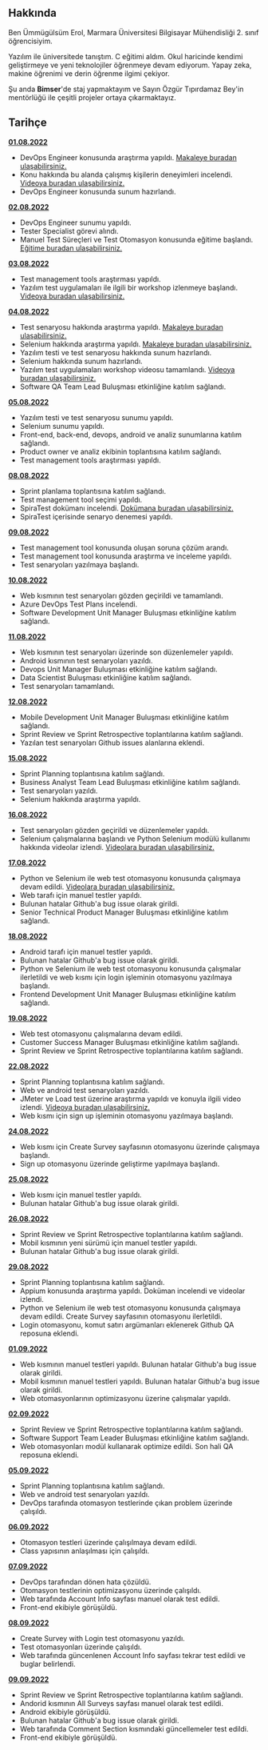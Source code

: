 ## Hakkında

Ben Ümmügülsüm Erol, Marmara Üniversitesi Bilgisayar Mühendisliği 2. sınıf öğrencisiyim. 

Yazılım ile üniversitede tanıştım. C eğitimi aldım. Okul haricinde kendimi geliştirmeye ve yeni teknolojiler öğrenmeye devam ediyorum. Yapay zeka, makine öğrenimi ve derin öğrenme ilgimi çekiyor. 

Şu anda **Bimser**'de staj yapmaktayım ve Sayın Özgür Tıpırdamaz Bey'in mentörlüğü ile çeşitli projeler ortaya çıkarmaktayız.

## Tarihçe

[**01.08.2022**](https://github.com/bimser-intern/docs/issues/96)

- DevOps Engineer konusunda araştırma yapıldı. [Makaleye buradan ulaşabilirsiniz.](https://www.serdarbayram.net/devops-nedir.html)
- Konu hakkında bu alanda çalışmış kişilerin deneyimleri incelendi. [Videoya buradan ulaşabilirsiniz.](https://www.youtube.com/watch?v=Vfe_Wygt-z8&ab_channel=UgurUmutluoglu)
- DevOps Engineer konusunda sunum hazırlandı. 


[**02.08.2022**](https://github.com/bimser-intern/docs/issues/96)

- DevOps Engineer sunumu yapıldı.
- Tester Specialist görevi alındı.
- Manuel Test Süreçleri ve Test Otomasyon konusunda eğitime başlandı. [Eğitime buradan ulaşabilirsiniz.](https://app.patika.dev/courses/manuel-test-surecleri-ve-test-otomasyon)

[**03.08.2022**](https://github.com/bimser-intern/docs/issues/96)

- Test management tools araştırması yapıldı.
- Yazılım test uygulamaları ile ilgili bir workshop izlenmeye başlandı. [Videoya buradan ulaşabilirsiniz.](https://www.youtube.com/watch?v=1I0rmsGkI3E&ab_channel=BSTAkademi)

[**04.08.2022**](https://github.com/bimser-intern/docs/issues/125)

- Test senaryosu hakkında araştırma yapıldı. [Makaleye buradan ulaşabilirsiniz.](https://yasinalbakir.net/test-senaryosu-nasil-yazilir/)
- Selenium hakkında araştırma yapıldı. [Makaleye buradan ulaşabilirsiniz.](https://tr.linkedin.com/pulse/selenium-nedir-neden-kullan%C4%B1l%C4%B1r-elif-%C3%A7a%C4%9Flayan)
- Yazılım testi ve test senaryosu hakkında sunum hazırlandı.
- Selenium hakkında sunum hazırlandı.
- Yazılım test uygulamaları workshop videosu tamamlandı. [Videoya buradan ulaşabilirsiniz.](https://www.youtube.com/watch?v=1I0rmsGkI3E&ab_channel=BSTAkademi)
- Software QA Team Lead Buluşması etkinliğine katılım sağlandı.

[**05.08.2022**](https://github.com/bimser-intern/docs/issues/125)

- Yazılım testi ve test senaryosu sunumu yapıldı.
- Selenium sunumu yapıldı.
- Front-end, back-end, devops, android ve analiz sunumlarına katılım sağlandı.
- Product owner ve analiz ekibinin toplantısına katılım sağlandı.
- Test management tools araştırması yapıldı.

[**08.08.2022**](https://github.com/bimser-intern/docs/issues/210)

- Sprint planlama toplantısına katılım sağlandı.
- Test management tool seçimi yapıldı.
- SpiraTest dokümanı incelendi. [Dokümana buradan ulaşabilirsiniz.](https://spiradoc.inflectra.com/SpiraTest-Quick-Start-Guide/?_ga=2.216784086.173773726.1659906522-182466970.1659714055&_gac=1.248912501.1659906522.Cj0KCQjwxb2XBhDBARIsAOjDZ36KIMmGW4pvR8wctCKzl9r5azMEwp64BQwtHykRKOPxQsdEEH0GJHsaAgSsEALw_wcB)
- SpiraTest içerisinde senaryo denemesi yapıldı. 

[**09.08.2022**](https://github.com/bimser-intern/docs/issues/210)

- Test management tool konusunda oluşan soruna çözüm arandı. 
- Test management tool konusunda araştırma ve inceleme yapıldı.
- Test senaryoları yazılmaya başlandı. 

[**10.08.2022**](https://github.com/bimser-intern/docs/issues/272)

- Web kısmının test senaryoları gözden geçirildi ve tamamlandı.
- Azure DevOps Test Plans incelendi.
- Software Development Unit Manager Buluşması etkinliğine katılım sağlandı.

[**11.08.2022**](https://github.com/bimser-intern/docs/issues/272)

- Web kısmının test senaryoları üzerinde son düzenlemeler yapıldı.
- Android kısmının test senaryoları yazıldı. 
- Devops Unit Manager Buluşması etkinliğine katılım sağlandı.
- Data Scientist Buluşması etkinliğine katılım sağlandı.
- Test senaryoları tamamlandı.

[**12.08.2022**](https://github.com/bimser-intern/docs/issues/287)

- Mobile Development Unit Manager Buluşması etkinliğine katılım sağlandı.
- Sprint Review ve Sprint Retrospective toplantılarına katılım sağlandı.
- Yazılan test senaryoları Github issues alanlarına eklendi.

[**15.08.2022**](https://github.com/bimser-intern/docs/issues/287)

- Sprint Planning toplantısına katılım sağlandı.
- Business Analyst Team Lead Buluşması etkinliğine katılım sağlandı.
- Test senaryoları yazıldı.
- Selenium hakkında araştırma yapıldı. 

[**16.08.2022**](https://github.com/bimser-intern/docs/issues/287)

- Test senaryoları gözden geçirildi ve düzenlemeler yapıldı. 
- Selenium çalışmalarına başlandı ve Python Selenium modülü kullanımı hakkında videolar izlendi. [Videolara buradan ulaşabilirsiniz.](https://www.youtube.com/watch?v=XvwPdJz4bJo&list=PLLftmqJYInB3vealn4v4xtwFiawmNyuM1&index=1&ab_channel=SinanErdin%C3%A7)

[**17.08.2022**](https://github.com/bimser-intern/docs/issues/429)

- Python ve Selenium ile web test otomasyonu konusunda çalışmaya devam edildi. [Videolara buradan ulaşabilirsiniz.](https://www.youtube.com/watch?v=MM10SYKfqwA&list=PLbFzTYWXNlJ4BrHcQ5dVhy9xhLtLg2Kcr&ab_channel=TestOtomasyonM%C3%BChendisi)
- Web tarafı için manuel testler yapıldı.
- Bulunan hatalar Github'a bug issue olarak girildi.
- Senior Technical Product Manager Buluşması etkinliğine katılım sağlandı.

[**18.08.2022**](https://github.com/bimser-intern/docs/issues/429)

- Android tarafı için manuel testler yapıldı.
- Bulunan hatalar Github'a bug issue olarak girildi.
- Python ve Selenium ile web test otomasyonu konusunda çalışmalar ilerletildi ve web kısmı için login işleminin otomasyonu yazılmaya başlandı.
- Frontend Development Unit Manager Buluşması etkinliğine katılım sağlandı.

[**19.08.2022**](https://github.com/bimser-intern/docs/issues/429)

- Web test otomasyonu çalışmalarına devam edildi. 
- Customer Success Manager Buluşması etkinliğine katılım sağlandı. 
- Sprint Review ve Sprint Retrospective toplantılarına katılım sağlandı.

[**22.08.2022**](https://github.com/bimser-intern/docs/issues/429)

- Sprint Planning toplantısına katılım sağlandı.
- Web ve android test senaryoları yazıldı.
- JMeter ve Load test üzerine araştırma yapıldı ve konuyla ilgili video izlendi. [Videoya buradan ulaşabilirsiniz.](https://www.youtube.com/watch?v=_WWb6D4lmEw&ab_channel=SoftwareTestingBootcamp)
- Web kısmı için sign up işleminin otomasyonu yazılmaya başlandı.

[**24.08.2022**](https://github.com/bimser-intern/docs/issues/429)

- Web kısmı için Create Survey sayfasının otomasyonu üzerinde çalışmaya başlandı.
- Sign up otomasyonu üzerinde geliştirme yapılmaya başlandı. 

[**25.08.2022**](https://github.com/bimser-intern/docs/issues/519)

- Web kısmı için manuel testler yapıldı.
- Bulunan hatalar Github'a bug issue olarak girildi.

[**26.08.2022**](https://github.com/bimser-intern/docs/issues/519)

- Sprint Review ve Sprint Retrospective toplantılarına katılım sağlandı.
- Mobil kısmının yeni sürümü için manuel testler yapıldı. 
- Bulunan hatalar Github'a bug issue olarak girildi.

[**29.08.2022**](https://github.com/bimser-intern/docs/issues/519)

- Sprint Planning toplantısına katılım sağlandı.
- Appium konusunda araştırma yapıldı. Doküman incelendi ve videolar izlendi. 
- Python ve Selenium ile web test otomasyonu konusunda çalışmaya devam edildi. Create Survey sayfasının otomasyonu ilerletildi.
- Login otomasyonu, komut satırı argümanları eklenerek Github QA reposuna eklendi. 

[**01.09.2022**](https://github.com/bimser-intern/docs/issues/572)

- Web kısmının manuel testleri yapıldı. Bulunan hatalar Github'a bug issue olarak girildi.
- Mobil kısmının manuel testleri yapıldı. Bulunan hatalar Github'a bug issue olarak girildi.
- Web otomasyonlarının optimizasyonu üzerine çalışmalar yapıldı.

[**02.09.2022**](https://github.com/bimser-intern/docs/issues/572)

- Sprint Review ve Sprint Retrospective toplantılarına katılım sağlandı.
- Software Support Team Leader Buluşması etkinliğine katılım sağlandı. 
- Web otomasyonları modül kullanarak optimize edildi. Son hali QA reposuna eklendi.   

[**05.09.2022**](https://github.com/bimser-intern/docs/issues/628)

- Sprint Planning toplantısına katılım sağlandı.
- Web ve android test senaryoları yazıldı.
- DevOps tarafında otomasyon testlerinde çıkan problem üzerinde çalışıldı.

[**06.09.2022**](https://github.com/bimser-intern/docs/issues/628)

- Otomasyon testleri üzerinde çalışılmaya devam edildi.
- Class yapısının anlaşılması için çalışıldı.

[**07.09.2022**](https://github.com/bimser-intern/docs/issues/628)

- DevOps tarafından dönen hata çözüldü.
- Otomasyon testlerinin optimizasyonu üzerinde çalışıldı.
- Web tarafında Account Info sayfası manuel olarak test edildi.
- Front-end ekibiyle görüşüldü.

[**08.09.2022**](https://github.com/bimser-intern/docs/issues/628)

- Create Survey with Login test otomasyonu yazıldı.
- Test otomasyonları üzerinde çalışıldı. 
- Web tarafında güncenlenen Account Info sayfası tekrar test edildi ve buglar belirlendi.

[**09.09.2022**](https://github.com/bimser-intern/docs/issues/628)

- Sprint Review ve Sprint Retrospective toplantılarına katılım sağlandı.
- Andorid kısmının All Surveys sayfası manuel olarak test edildi.
- Android ekibiyle görüşüldü.
- Bulunan hatalar Github'a bug issue olarak girildi.
- Web tarafında Comment Section kısmındaki güncellemeler test edildi.
- Front-end ekibiyle görüşüldü. 